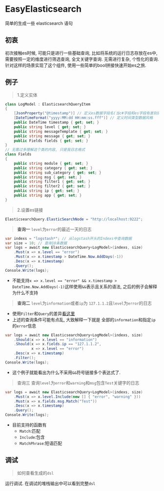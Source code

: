 # EasyElasticsearch

简单的生成一些 elasticsearch 语句

## 初衷

初次接触es时候, 可能只是进行一些基础查询, 比如将系统的运行日志存放在es中, 需要按照一定的维度进行筛选查询, 全文关键字查询. 无需进行复杂, 个性化的查询.  
针对这样的场景实现了这个组件, 使用一些简单的bool拼接快速开始es之旅.

## 例子

> 1.定义实体

```C#
class LogModel : ElasticsearchQueryItem
{
    [JsonProperty("@timestamp")] // 定义es数据字段名(当c#字段和es字段有差别的时候,比如命名风格的差异)
    [DateTimeFormat("yyyy:MM:dd HH:mm:ss.fff")] // 定义时间类型数据风格
    public DateTime timestamp { get; set; }
    public string level { get; set; }
    public string messageTemplate { get; set; }
    public string message { get; set; }
    public Fields fields { get; set; }
}
// 无需过多理解这个类的内容, 只是我日志格式
class Fields
{
    public string module { get; set; }
    public string category { get; set; }
    public string sub_category { get; set; }
    public string msg { get; set; }
    public string filter1 { get; set; }
    public string filter2 { get; set; }
    public string ip { get; set; }
    public string app { get; set; }
}
```

> 2.设置es链接

```C#
ElasticsearchQuery.ElasticSearchNode = "http://localhost:9222";
```

> **查询一** `level`为`error`的最近一天的日志

```C#
var indexs = "logstash*"; // 从logstash开头的Indexs中查询数据
var size = 10; // 查询10条数据
var logs = await new ElasticsearchQuery<LogModel>(indexs, size)
    .Must(x => x.level == "error")
    .Must(x => x.timestamp > DateTime.Now.AddDays(-1))
    .Desc(x => x.timestamp)
    .Query();
Console.Write(logs);
```

- 不能支持`x => x.level == "error" && x.timestamp > DateTime.Now.AddDays(-1)`这样使用`&&`表示且关系的语法, 之后的例子会解释为什么不支持

> **查询二** `level`为`information`或者`ip`为 `127.1.1.2`且`level`为`error`的日志

- 使用`Filter`和`Query`的差异[看这里](https://es.xiaoleilu.com/054_Query_DSL/65_Queries_vs_filters.html)
- 上述的查询条件可能有点乱, 大致解释一下就是 全部的`information`和指定`ip`的`error`信息

```C#
var logs = await new ElasticsearchQuery<LogModel>(indexs, size)
    .Should(x => x.level == "information")
    .Should(x => x.fields.ip == "127.1.1.2",
            x => x.level == "error")
    .Desc(x => x.timestamp)
    .Filter();
Console.Write(logs);
```

- 这个例子就能看出为什么不采用`&&`符号链接多个表达式了.

> 查询三 查询`level`为`error`和`warning`和`msg`包含`Test`关键字的日志

```C#
var logs = await new ElasticsearchQuery<LogModel>(indexs, size)
    .Must(x => x.level.Include(new [] { "error", "warning" }))
    .Must(x => x.fields.msg.Match("Test"))
    .Desc(x => x.timestamp)
    .Query();
Console.Write(logs);
```

- 目前支持的函数有
    - `Match`:匹配
    - `Include`:包含
    - `MatchPhrase`:短语匹配

## 调试

> 如何查看生成的`dsl`

运行调试. 在调试的堆栈输出中可以看到完整`dsl`